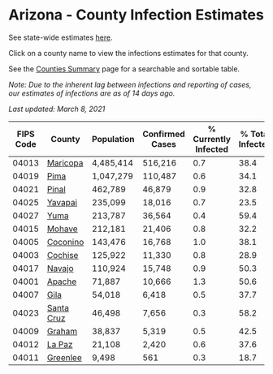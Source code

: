 # Arizona - County Infection Estimates

See state-wide estimates [here](/infections/us-az).

Click on a county name to view the infections estimates for that county.

See the [Counties Summary](/infections/summary-counties) page for a searchable and sortable table.

*Note: Due to the inherent lag between infections and reporting of cases, our estimates of infections are as of 14 days ago.*

*Last updated: March 8, 2021*

|   FIPS Code |                   County |   Population |   Confirmed Cases |   % Currently Infected |   % Total Infected |
|-------------|--------------------------|--------------|-------------------|------------------------|--------------------|
|       04013 |     [Maricopa](maricopa) |    4,485,414 |           516,216 |                    0.7 |               38.4 |
|       04019 |             [Pima](pima) |    1,047,279 |           110,487 |                    0.6 |               34.1 |
|       04021 |           [Pinal](pinal) |      462,789 |            46,879 |                    0.9 |               32.8 |
|       04025 |       [Yavapai](yavapai) |      235,099 |            18,016 |                    0.7 |               23.5 |
|       04027 |             [Yuma](yuma) |      213,787 |            36,564 |                    0.4 |               59.4 |
|       04015 |         [Mohave](mohave) |      212,181 |            21,406 |                    0.8 |               32.2 |
|       04005 |     [Coconino](coconino) |      143,476 |            16,768 |                    1.0 |               38.1 |
|       04003 |       [Cochise](cochise) |      125,922 |            11,330 |                    0.8 |               28.9 |
|       04017 |         [Navajo](navajo) |      110,924 |            15,748 |                    0.9 |               50.3 |
|       04001 |         [Apache](apache) |       71,887 |            10,666 |                    1.3 |               50.6 |
|       04007 |             [Gila](gila) |       54,018 |             6,418 |                    0.5 |               37.7 |
|       04023 | [Santa Cruz](santa-cruz) |       46,498 |             7,656 |                    0.3 |               58.2 |
|       04009 |         [Graham](graham) |       38,837 |             5,319 |                    0.5 |               42.5 |
|       04012 |         [La Paz](la-paz) |       21,108 |             2,420 |                    0.6 |               37.6 |
|       04011 |     [Greenlee](greenlee) |        9,498 |               561 |                    0.3 |               18.7 |